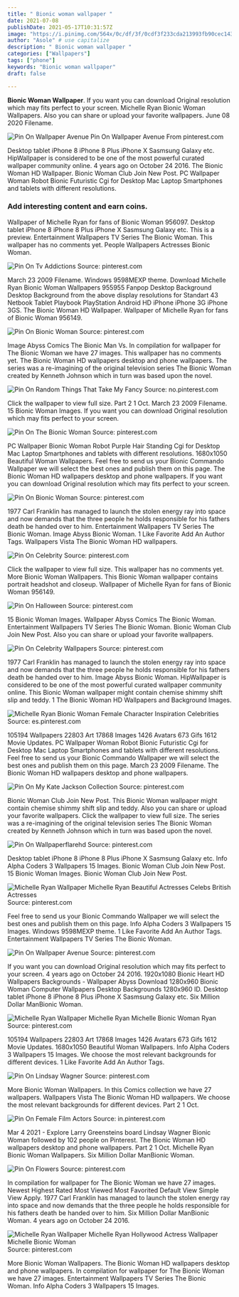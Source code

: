 ```yaml
---
title: " Bionic woman wallpaper "
date: 2021-07-08
publishDate: 2021-05-17T10:31:57Z
image: "https://i.pinimg.com/564x/0c/df/3f/0cdf3f233cda213993fb90cec1436e05.jpg"
author: "Asole" # use capitalize
description: " Bionic woman wallpaper "
categories: ["Wallpapers"]
tags: ["phone"]
keywords: "Bionic woman wallpaper"
draft: false

---
```



**Bionic Woman Wallpaper**. If you want you can download Original resolution which may fits perfect to your screen. Michelle Ryan Bionic Woman Wallpapers. Also you can share or upload your favorite wallpapers. June 08 2020 Filename.

![Pin On Wallpaper Avenue](https://i.pinimg.com/originals/68/9e/33/689e3350907d3f7352eee09a8b5c5e10.jpg "Pin On Wallpaper Avenue")
Pin On Wallpaper Avenue From pinterest.com


Desktop tablet iPhone 8 iPhone 8 Plus iPhone X Sasmsung Galaxy etc. HipWallpaper is considered to be one of the most powerful curated wallpaper community online. 4 years ago on October 24 2016. The Bionic Woman HD Wallpaper. Bionic Woman Club Join New Post. PC Wallpaper Woman Robot Bionic Futuristic Cgi for Desktop Mac Laptop Smartphones and tablets with different resolutions.

### Add interesting content and earn coins.

Wallpaper of Michelle Ryan for fans of Bionic Woman 956097. Desktop tablet iPhone 8 iPhone 8 Plus iPhone X Sasmsung Galaxy etc. This is a preview. Entertainment Wallpapers TV Series The Bionic Woman. This wallpaper has no comments yet. People Wallpapers Actresses Bionic Woman.


![Pin On Tv Addictions](https://i.pinimg.com/originals/32/19/82/3219824d13db588b65462c3c1f2a0b69.png "Pin On Tv Addictions")
Source: pinterest.com

March 23 2009 Filename. Windows 9598MEXP theme. Download Michelle Ryan Bionic Woman Wallpapers 955955 Fanpop Desktop Background Desktop Background from the above display resolutions for Standart 43 Netbook Tablet Playbook PlayStation Android HD iPhone iPhone 3G iPhone 3GS. The Bionic Woman HD Wallpaper. Wallpaper of Michelle Ryan for fans of Bionic Woman 956149.

![Pin On Bionic Woman](https://i.pinimg.com/originals/24/cb/ff/24cbff27ba43234a0f30b3120ebb7d37.jpg "Pin On Bionic Woman")
Source: pinterest.com

Image Abyss Comics The Bionic Man Vs. In compilation for wallpaper for The Bionic Woman we have 27 images. This wallpaper has no comments yet. The Bionic Woman HD wallpapers desktop and phone wallpapers. The series was a re-imagining of the original television series The Bionic Woman created by Kenneth Johnson which in turn was based upon the novel.

![Pin On Random Things That Take My Fancy](https://i.pinimg.com/originals/b8/68/c5/b868c530b7c8ab8a6c5ec1cdb66a0bf1.jpg "Pin On Random Things That Take My Fancy")
Source: no.pinterest.com

Click the wallpaper to view full size. Part 2 1 Oct. March 23 2009 Filename. 15 Bionic Woman Images. If you want you can download Original resolution which may fits perfect to your screen.

![Pin On The Bionic Woman](https://i.pinimg.com/originals/7c/2a/c8/7c2ac823e79561e0dd205e1719c1cf7c.jpg "Pin On The Bionic Woman")
Source: pinterest.com

PC Wallpaper Bionic Woman Robot Purple Hair Standing Cgi for Desktop Mac Laptop Smartphones and tablets with different resolutions. 1680x1050 Beautiful Woman Wallpapers. Feel free to send us your Bionic Commando Wallpaper we will select the best ones and publish them on this page. The Bionic Woman HD wallpapers desktop and phone wallpapers. If you want you can download Original resolution which may fits perfect to your screen.

![Pin On Bionic Woman](https://i.pinimg.com/originals/0d/b6/65/0db6652fe9fe1e75319d2c29251d93f9.jpg "Pin On Bionic Woman")
Source: pinterest.com

1977 Carl Franklin has managed to launch the stolen energy ray into space and now demands that the three people he holds responsible for his fathers death be handed over to him. Entertainment Wallpapers TV Series The Bionic Woman. Image Abyss Bionic Woman. 1 Like Favorite Add An Author Tags. Wallpapers Vista The Bionic Woman HD wallpapers.

![Pin On Celebrity](https://i.pinimg.com/474x/d9/3d/56/d93d56df5f5043ebd397ff410eecf92f.jpg "Pin On Celebrity")
Source: pinterest.com

Click the wallpaper to view full size. This wallpaper has no comments yet. More Bionic Woman Wallpapers. This Bionic Woman wallpaper contains portrait headshot and closeup. Wallpaper of Michelle Ryan for fans of Bionic Woman 956149.

![Pin On Halloween](https://i.pinimg.com/600x315/6b/4f/87/6b4f87108c206c28d1029fdee726c175.jpg "Pin On Halloween")
Source: pinterest.com

15 Bionic Woman Images. Wallpaper Abyss Comics The Bionic Woman. Entertainment Wallpapers TV Series The Bionic Woman. Bionic Woman Club Join New Post. Also you can share or upload your favorite wallpapers.

![Pin On Celebrity Wallpapers](https://i.pinimg.com/564x/8d/64/d7/8d64d7bc17eca74a755c32cde7ed192d.jpg "Pin On Celebrity Wallpapers")
Source: pinterest.com

1977 Carl Franklin has managed to launch the stolen energy ray into space and now demands that the three people he holds responsible for his fathers death be handed over to him. Image Abyss Bionic Woman. HipWallpaper is considered to be one of the most powerful curated wallpaper community online. This Bionic Woman wallpaper might contain chemise shimmy shift slip and teddy. 1 The Bionic Woman HD Wallpapers and Background Images.

![Michelle Ryan Bionic Woman Female Character Inspiration Celebrities](https://i.pinimg.com/originals/a6/c6/a3/a6c6a3d5535b47f01b8508de02da2526.jpg "Michelle Ryan Bionic Woman Female Character Inspiration Celebrities")
Source: es.pinterest.com

105194 Wallpapers 22803 Art 17868 Images 1426 Avatars 673 Gifs 1612 Movie Updates. PC Wallpaper Woman Robot Bionic Futuristic Cgi for Desktop Mac Laptop Smartphones and tablets with different resolutions. Feel free to send us your Bionic Commando Wallpaper we will select the best ones and publish them on this page. March 23 2009 Filename. The Bionic Woman HD wallpapers desktop and phone wallpapers.

![Pin On My Kate Jackson Collection](https://i.pinimg.com/originals/17/c6/82/17c682708a6de6ed3d017aadc6ee8342.jpg "Pin On My Kate Jackson Collection")
Source: pinterest.com

Bionic Woman Club Join New Post. This Bionic Woman wallpaper might contain chemise shimmy shift slip and teddy. Also you can share or upload your favorite wallpapers. Click the wallpaper to view full size. The series was a re-imagining of the original television series The Bionic Woman created by Kenneth Johnson which in turn was based upon the novel.

![Pin On Wallpaperflarehd](https://i.pinimg.com/originals/d5/77/e2/d577e22f56920ad66a4c44969ec4a99e.jpg "Pin On Wallpaperflarehd")
Source: pinterest.com

Desktop tablet iPhone 8 iPhone 8 Plus iPhone X Sasmsung Galaxy etc. Info Alpha Coders 3 Wallpapers 15 Images. Bionic Woman Club Join New Post. 15 Bionic Woman Images. Bionic Woman Club Join New Post.

![Michelle Ryan Wallpaper Michelle Ryan Beautiful Actresses Celebs British Actresses](https://i.pinimg.com/564x/b1/a2/d2/b1a2d23c6e178932820b995701e3a1d7.jpg "Michelle Ryan Wallpaper Michelle Ryan Beautiful Actresses Celebs British Actresses")
Source: pinterest.com

Feel free to send us your Bionic Commando Wallpaper we will select the best ones and publish them on this page. Info Alpha Coders 3 Wallpapers 15 Images. Windows 9598MEXP theme. 1 Like Favorite Add An Author Tags. Entertainment Wallpapers TV Series The Bionic Woman.

![Pin On Wallpaper Avenue](https://i.pinimg.com/originals/68/9e/33/689e3350907d3f7352eee09a8b5c5e10.jpg "Pin On Wallpaper Avenue")
Source: pinterest.com

If you want you can download Original resolution which may fits perfect to your screen. 4 years ago on October 24 2016. 1920x1080 Bionic Heart HD Wallpapers Backgrounds - Wallpaper Abyss Download 1280x960 Bionic Woman Computer Wallpapers Desktop Backgrounds 1280x960 ID. Desktop tablet iPhone 8 iPhone 8 Plus iPhone X Sasmsung Galaxy etc. Six Million Dollar ManBionic Woman.

![Michelle Ryan Wallpaper Michelle Ryan Michelle Bionic Woman Ryan](https://i.pinimg.com/564x/6a/a3/0c/6aa30cfa05b382de9dbd6eb1bd90436a.jpg "Michelle Ryan Wallpaper Michelle Ryan Michelle Bionic Woman Ryan")
Source: pinterest.com

105194 Wallpapers 22803 Art 17868 Images 1426 Avatars 673 Gifs 1612 Movie Updates. 1680x1050 Beautiful Woman Wallpapers. Info Alpha Coders 3 Wallpapers 15 Images. We choose the most relevant backgrounds for different devices. 1 Like Favorite Add An Author Tags.

![Pin On Lindsay Wagner](https://i.pinimg.com/originals/6d/34/93/6d3493f1ec1552b1be48e278223d5ca7.jpg "Pin On Lindsay Wagner")
Source: pinterest.com

More Bionic Woman Wallpapers. In this Comics collection we have 27 wallpapers. Wallpapers Vista The Bionic Woman HD wallpapers. We choose the most relevant backgrounds for different devices. Part 2 1 Oct.

![Pin On Female Film Actors](https://i.pinimg.com/originals/b3/8c/4b/b38c4b0602032bbdaeef40a0bfb1a24e.jpg "Pin On Female Film Actors")
Source: in.pinterest.com

Mar 4 2021 - Explore Larry Greensteins board Lindsay Wagner Bionic Woman followed by 102 people on Pinterest. The Bionic Woman HD wallpapers desktop and phone wallpapers. Part 2 1 Oct. Michelle Ryan Bionic Woman Wallpapers. Six Million Dollar ManBionic Woman.

![Pin On Flowers](https://i.pinimg.com/originals/74/54/ba/7454baa9a7c2e636fe3f62c41ecb3da2.jpg "Pin On Flowers")
Source: pinterest.com

In compilation for wallpaper for The Bionic Woman we have 27 images. Newest Highest Rated Most Viewed Most Favorited Default View Simple View Apply. 1977 Carl Franklin has managed to launch the stolen energy ray into space and now demands that the three people he holds responsible for his fathers death be handed over to him. Six Million Dollar ManBionic Woman. 4 years ago on October 24 2016.

![Michelle Ryan Wallpaper Michelle Ryan Hollywood Actress Wallpaper Michelle Bionic Woman](https://i.pinimg.com/564x/0c/df/3f/0cdf3f233cda213993fb90cec1436e05.jpg "Michelle Ryan Wallpaper Michelle Ryan Hollywood Actress Wallpaper Michelle Bionic Woman")
Source: pinterest.com

More Bionic Woman Wallpapers. The Bionic Woman HD wallpapers desktop and phone wallpapers. In compilation for wallpaper for The Bionic Woman we have 27 images. Entertainment Wallpapers TV Series The Bionic Woman. Info Alpha Coders 3 Wallpapers 15 Images.

